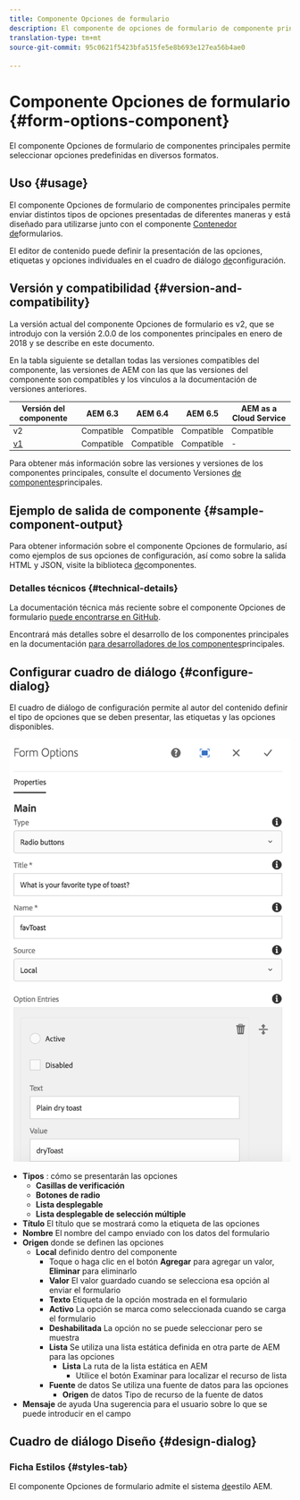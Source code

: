 ```yaml
---
title: Componente Opciones de formulario
description: El componente de opciones de formulario de componente principal permite seleccionar opciones predefinidas en diversos formatos.
translation-type: tm+mt
source-git-commit: 95c0621f5423bfa515fe5e8b693e127ea56b4ae0

---
```



# Componente Opciones de formulario {#form-options-component}

El componente Opciones de formulario de componentes principales permite seleccionar opciones predefinidas en diversos formatos.

## Uso {#usage}

El componente Opciones de formulario de componentes principales permite enviar distintos tipos de opciones presentadas de diferentes maneras y está diseñado para utilizarse junto con el componente [Contenedor de](form-container.md)formularios.

El editor de contenido puede definir la presentación de las opciones, etiquetas y opciones individuales en el cuadro de diálogo [de](#configure-dialog)configuración.

## Versión y compatibilidad {#version-and-compatibility}

La versión actual del componente Opciones de formulario es v2, que se introdujo con la versión 2.0.0 de los componentes principales en enero de 2018 y se describe en este documento.

En la tabla siguiente se detallan todas las versiones compatibles del componente, las versiones de AEM con las que las versiones del componente son compatibles y los vínculos a la documentación de versiones anteriores.

| Versión del componente | AEM 6.3 | AEM 6.4 | AEM 6.5 | AEM as a Cloud Service |
|--- |--- |--- |--- |---|
| v2 | Compatible | Compatible | Compatible | Compatible |
| [v1](/help/components/v1/form-options-v1.md) | Compatible | Compatible | Compatible | - |

Para obtener más información sobre las versiones y versiones de los componentes principales, consulte el documento Versiones [de componentes](/help/versions.md)principales.

## Ejemplo de salida de componente {#sample-component-output}

Para obtener información sobre el componente Opciones de formulario, así como ejemplos de sus opciones de configuración, así como sobre la salida HTML y JSON, visite la biblioteca [de](https://adobe.com/go/aem_cmp_library_form_options)componentes.

### Detalles técnicos {#technical-details}

La documentación técnica más reciente sobre el componente Opciones de formulario [puede encontrarse en GitHub](https://adobe.com/go/aem_cmp_tech_form_options_v2).

Encontrará más detalles sobre el desarrollo de los componentes principales en la documentación [para desarrolladores de los componentes](/help/developing/overview.md)principales.

## Configurar cuadro de diálogo {#configure-dialog}

El cuadro de diálogo de configuración permite al autor del contenido definir el tipo de opciones que se deben presentar, las etiquetas y las opciones disponibles.

![](/help/assets/screen_shot_2018-01-12at113153.png)

* **Tipos** : cómo se presentarán las opciones
   * **Casillas de verificación**
   * **Botones de radio**
   * **Lista desplegable**
   * **Lista desplegable de selección múltiple**
* **Título** El título que se mostrará como la etiqueta de las opciones
* **Nombre** El nombre del campo enviado con los datos del formulario
* **Origen** donde se definen las opciones
   * **Local** definido dentro del componente
      * Toque o haga clic en el botón **Agregar** para agregar un valor, **Eliminar** para eliminarlo
      * **Valor** El valor guardado cuando se selecciona esa opción al enviar el formulario
      * **Texto** Etiqueta de la opción mostrada en el formulario
      * **Activo** La opción se marca como seleccionada cuando se carga el formulario
      * **Deshabilitada** La opción no se puede seleccionar pero se muestra
      * **Lista** Se utiliza una lista estática definida en otra parte de AEM para las opciones
         * **Lista** La ruta de la lista estática en AEM
            * Utilice el botón Examinar para localizar el recurso de lista
      * **Fuente** de datos Se utiliza una fuente de datos para las opciones
         * **Origen** de datos Tipo de recurso de la fuente de datos
* **Mensaje** de ayuda Una sugerencia para el usuario sobre lo que se puede introducir en el campo

## Cuadro de diálogo Diseño {#design-dialog}

### Ficha Estilos {#styles-tab}

El componente Opciones de formulario admite el sistema [de](/help/get-started/authoring.md#component-styling)estilo AEM.
